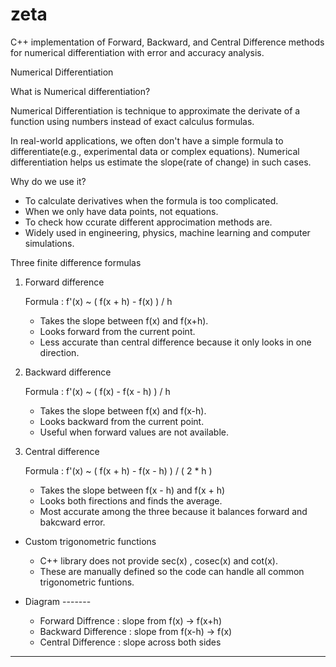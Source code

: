 # zeta
C++ implementation of Forward, Backward, and Central Difference methods for numerical differentiation with error and accuracy analysis.

Numerical Differentiation

What is Numerical differentiation?

Numerical Differentiation is technique to approximate the derivate of a function using numbers instead of exact calculus formulas.

In real-world applications, we often don't have a simple  formula to differentiate(e.g., experimental data or complex equations). Numerical differentiation helps us estimate the slope(rate of change) in such cases.

Why do we use it?

* To calculate derivatives when the formula is too complicated.
* When we only have data points, not equations.
* To check how ccurate different approcimation methods are.
* Widely used in engineering, physics, machine learning and computer simulations.

Three finite difference formulas

1. Forward difference

    Formula : f'(x) ~  ( f(x + h) - f(x) ) / h

    * Takes the slope between f(x) and f(x+h).
    * Looks forward from the current point.
    * Less accurate than central difference because it only looks in one direction.

2. Backward difference

    Formula :  f'(x) ~ ( f(x) - f(x - h) ) / h

    * Takes the slope between f(x) and f(x-h).
    * Looks backward from the current point.
    * Useful when forward values are not available. 

3. Central difference

    Formula : f'(x) ~ ( f(x + h) - f(x - h) ) / ( 2 * h )

    * Takes the slope between f(x - h) and f(x + h)
    * Looks both firections and finds the average.
    * Most accurate among the three because it balances forward and bakcward error.

* Custom trigonometric functions

  * C++ <cmath> library does not provide sec(x) , cosec(x) and cot(x).
  * These are manually defined so the code can handle all common trigonometric funtions.
 
* Diagram
      -------

  * Forward Diffrence   : slope from f(x) -> f(x+h)
  * Backward Difference : slope from f(x-h) -> f(x)
  * Central Difference  : slope across both sides

-------------------
